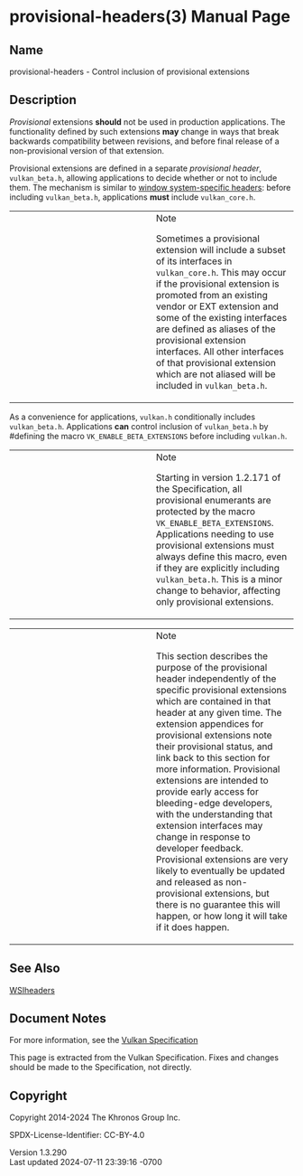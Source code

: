 # provisional-headers(3) Manual Page

## Name

provisional-headers - Control inclusion of provisional extensions



## <a href="#_description" class="anchor"></a>Description

*Provisional* extensions **should** not be used in production
applications. The functionality defined by such extensions **may**
change in ways that break backwards compatibility between revisions, and
before final release of a non-provisional version of that extension.

Provisional extensions are defined in a separate *provisional header*,
`vulkan_beta.h`, allowing applications to decide whether or not to
include them. The mechanism is similar to <a
href="https://registry.khronos.org/vulkan/specs/1.3-extensions/html/vkspec.html#boilerplate-wsi-header"
target="_blank" rel="noopener">window system-specific headers</a>:
before including `vulkan_beta.h`, applications **must** include
`vulkan_core.h`.

<table>
<colgroup>
<col style="width: 50%" />
<col style="width: 50%" />
</colgroup>
<tbody>
<tr>
<td class="icon"><em></em></td>
<td class="content">Note
<p>Sometimes a provisional extension will include a subset of its
interfaces in <code>vulkan_core.h</code>. This may occur if the
provisional extension is promoted from an existing vendor or EXT
extension and some of the existing interfaces are defined as aliases of
the provisional extension interfaces. All other interfaces of that
provisional extension which are not aliased will be included in
<code>vulkan_beta.h</code>.</p></td>
</tr>
</tbody>
</table>

As a convenience for applications, `vulkan.h` conditionally includes
`vulkan_beta.h`. Applications **can** control inclusion of
`vulkan_beta.h` by \#defining the macro `VK_ENABLE_BETA_EXTENSIONS`
before including `vulkan.h`.

<table>
<colgroup>
<col style="width: 50%" />
<col style="width: 50%" />
</colgroup>
<tbody>
<tr>
<td class="icon"><em></em></td>
<td class="content">Note
<p>Starting in version 1.2.171 of the Specification, all provisional
enumerants are protected by the macro
<code>VK_ENABLE_BETA_EXTENSIONS</code>. Applications needing to use
provisional extensions must always define this macro, even if they are
explicitly including <code>vulkan_beta.h</code>. This is a minor change
to behavior, affecting only provisional extensions.</p></td>
</tr>
</tbody>
</table>

<table>
<colgroup>
<col style="width: 50%" />
<col style="width: 50%" />
</colgroup>
<tbody>
<tr>
<td class="icon"><em></em></td>
<td class="content">Note
<p>This section describes the purpose of the provisional header
independently of the specific provisional extensions which are contained
in that header at any given time. The extension appendices for
provisional extensions note their provisional status, and link back to
this section for more information. Provisional extensions are intended
to provide early access for bleeding-edge developers, with the
understanding that extension interfaces may change in response to
developer feedback. Provisional extensions are very likely to eventually
be updated and released as non-provisional extensions, but there is no
guarantee this will happen, or how long it will take if it does
happen.</p></td>
</tr>
</tbody>
</table>

## <a href="#_see_also" class="anchor"></a>See Also

[WSIheaders](https://registry.khronos.org/vulkan/specs/1.3-extensions/man/html/WSIheaders.html)

## <a href="#_document_notes" class="anchor"></a>Document Notes

For more information, see the <a
href="https://registry.khronos.org/vulkan/specs/1.3-extensions/html/vkspec.html#boilerplate-provisional-header"
target="_blank" rel="noopener">Vulkan Specification</a>

This page is extracted from the Vulkan Specification. Fixes and changes
should be made to the Specification, not directly.

## <a href="#_copyright" class="anchor"></a>Copyright

Copyright 2014-2024 The Khronos Group Inc.

SPDX-License-Identifier: CC-BY-4.0

Version 1.3.290  
Last updated 2024-07-11 23:39:16 -0700
